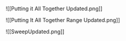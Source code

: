 
![[Putting it All Together Updated.png]]


![[Putting It All Together Range Updated.png]]


![[SweepUpdated.png]]